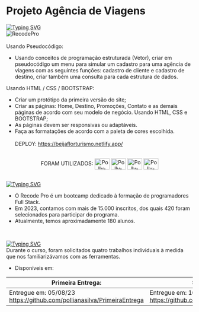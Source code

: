 # Projeto Agência de Viagens
[![Typing SVG](https://readme-typing-svg.herokuapp.com?font=Montserrat&size=30&pause=1000&color=FD8524&random=false&width=435&lines=Primeira+Entrega)](https://git.io/typing-svg)<br>
![RecodePro](https://img.shields.io/badge/RecodePro-fd8524?style=for-the-badge&logo=chipperci&logoColor=white)
<br><br>
Usando Pseudocódigo:

- Usando conceitos de programação estruturada (Vetor), criar em pseudocódigo um menu para simular um cadastro para uma agência de viagens com as seguintes funções: cadastro de cliente e cadastro de destino, criar também uma consulta para cada estrutura de dados.

Usando HTML / CSS / BOOTSTRAP:

- Criar um protótipo da primeira versão do site; 
- Criar as páginas: Home, Destino, Promoções, Contato e as demais páginas de acordo com seu modelo de negócio. Usando HTML, CSS e BOOTSTRAP; 
- As páginas devem ser responsivas ou adaptáveis. 
- Faça as formatações de acordo com a paleta de cores escolhida.<BR><BR>
 DEPLOY: https://beijaflorturismo.netlify.app/
<div style="display: inline_block" align = "center"><br>
FORAM UTILIZADOS:
<img align="center" alt="Polly-VS" height="30" width="40" src="https://cdn.jsdelivr.net/gh/devicons/devicon/icons/vscode/vscode-original.svg">  
<img align="center" alt="Polly-Html" height="30" width="40" src="https://cdn.jsdelivr.net/gh/devicons/devicon/icons/html5/html5-original.svg">
<img align="center" alt="Polly-CSS" height="30" width="40" src="https://cdn.jsdelivr.net/gh/devicons/devicon/icons/css3/css3-original.svg">
<img align="center" alt="Polly-bootstrap" height="30" width="40" src="https://cdn.jsdelivr.net/gh/devicons/devicon/icons/bootstrap/bootstrap-original.svg"> 
</div><br> 

[![Typing SVG](https://readme-typing-svg.herokuapp.com?font=Montserrat&size=30&pause=1000&color=FD8524&random=false&width=435&lines=Sobre+o+RecodePro)](https://git.io/typing-svg)

- O Recode Pro é um bootcamp dedicado à formação de programadores Full Stack.
-  Em 2023, contamos com mais de 15.000 inscritos, dos quais 420 foram selecionados para participar do programa.
-  Atualmente, temos aproximadamente 180 alunos.
 <br> 

[![Typing SVG](https://readme-typing-svg.herokuapp.com?font=Montserrat&size=30&pause=1000&color=FD8524&random=false&width=435&lines=Desenvolvimento+Cont%C3%ADnuo)](https://git.io/typing-svg)
<br>
Durante o curso, foram solicitados quatro trabalhos individuais à medida que nos familiarizávamos com as ferramentas.
 
- Disponíveis em:

| Primeira Entrega:| Segunda Entrega: | Terceira Entrega | Quarta Entrega | Última Entrega |
| --- | --- | --- | --- | --- |
| Entregue em: 05/08/23<br> https://github.com/pollianasilva/PrimeiraEntrega| Entregue em: 16/10/23<br> https://github.com/pollianasilva/SegundaEntrega | Entregue em: 03/11/23<br> https://github.com/pollianasilva/TerceiraEntrega | Prevista para: 15/12/23<br>https://github.com/pollianasilva/QuartaEntrega | Prevista para: 09/01/24<br>https://github.com/pollianasilva/UltimaEntrega |







